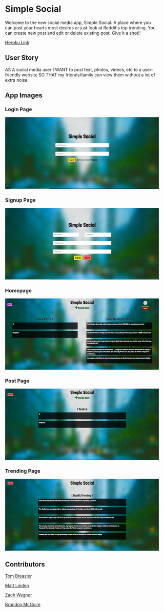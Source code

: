 # Simple Social


Welcome to the new social media app, Simple Social. A place where you can post your hearts most desires or just look at Reddit's top trending. You can create new post and edit or delete existing post. Give it a shot!!

[Heroku Link](https://simple-social-fullstack.herokuapp.com/)

## User Story

AS A social media user I WANT to post text, photos, videos, etc to a user-friendly website SO THAT my friends/family can view them without a lot of extra noise.

## App Images

### Login Page

<img src ="public/images/login.jpg">

### Signup Page

<img src ="public/images/signup.jpg">

### Homepage

<img src ="public/images/homepage.jpg">

### Post Page

<img src ="public/images/posts.jpg">

### Trending Page

<img src ="public/images/trending.jpg">





## Contributors

[Tom Breazier](https://github.com/tbreazier)

[Matt Linden](https://github.com/geocode-matt)

[Zach Wagner](https://github.com/ZachWagner1)

[Brandon McGuire](https://github.com/brandonmcguire1992)
